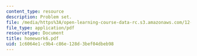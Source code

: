 ```yaml
---
content_type: resource
description: Problem set.
file: /media/https%3A/open-learning-course-data-rc.s3.amazonaws.com/12-425-extrasolar-planets-physics-and-detection-techniques-fall-2007/1c6064e1c9b4c86e128d3bef04dbeb98_homework6.pdf
file_type: application/pdf
resourcetype: Document
title: homework6.pdf
uid: 1c6064e1-c9b4-c86e-128d-3bef04dbeb98
---
```

